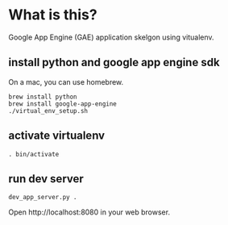 # What is this?
Google App Engine (GAE) application skelgon using vitualenv.

## install python and google app engine sdk

On a mac, you can use homebrew.

```
brew install python
brew install google-app-engine
./virtual_env_setup.sh
```

## activate virtualenv

```
. bin/activate
```

## run dev server

```
dev_app_server.py .
```

Open http://localhost:8080 in your web browser.
